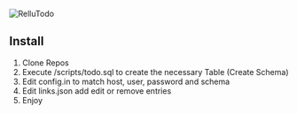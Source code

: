 ![RelluTodo](https://img.relluem94.de/logos/rellutodo.png)

## Install
1. Clone Repos
1. Execute /scripts/todo.sql to create the necessary Table (Create Schema)
1. Edit config.in to match host, user, password and schema
1. Edit links.json add edit or remove entries
1. Enjoy
